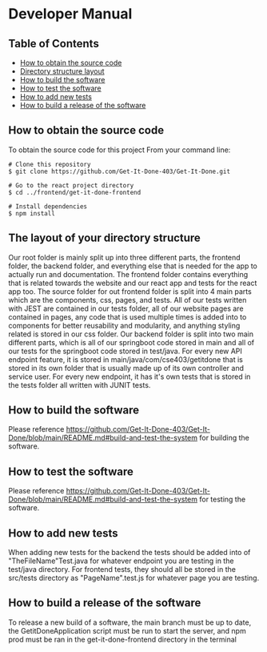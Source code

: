 # Developer Manual

## Table of Contents
* [How to obtain the source code](https://github.com/Get-It-Done-403/Get-It-Done/blob/main/documentation/developer-manual.md#how-to-obtain-the-source-code)
* [Directory structure layout](https://github.com/Get-It-Done-403/Get-It-Done/blob/main/documentation/developer-manual.md#directory-structure-layout)
* [How to build the software](https://github.com/Get-It-Done-403/Get-It-Done/blob/main/documentation/developer-manual.md#how-to-build-the-software)
* [How to test the software](https://github.com/Get-It-Done-403/Get-It-Done/blob/main/documentation/developer-manual.md#how-to-test-the-software)
* [How to add new tests](https://github.com/Get-It-Done-403/Get-It-Done/blob/main/documentation/developer-manual.md#how-to-add-new-tests)
* [How to build a release of the software](https://github.com/Get-It-Done-403/Get-It-Done/blob/main/documentation/developer-manual.md#how-to-build-a-release-of-the-software)

## How to obtain the source code
To obtain the source code for this project
From your command line:
```
# Clone this repository
$ git clone https://github.com/Get-It-Done-403/Get-It-Done.git

# Go to the react project directory
$ cd ../frontend/get-it-done-frontend 

# Install dependencies
$ npm install
```


## The layout of your directory structure
  Our root folder is mainly split up into three different parts, the frontend folder, the backend folder, and everything else that is needed for the app to actually run and documentation. 
  The frontend folder contains everything that is related towards the website and our react app and tests for the react app too. The source folder for out frontend folder is split into 4 main parts which are the components, css, pages, and tests. All of our tests written with JEST are contained in our tests folder, all of our website pages are contained in pages, any code that is used multiple times is added into to components for better reusability and modularity, and anything styling related is stored in our css folder.
  Our backend folder is split into two main different parts, which is all of our springboot code stored in main and all of our tests for the springboot code stored in test/java. For every new API endpoint feature, it is stored in main/java/com/cse403/getitdone that is stored in its own folder that is usually made up of its own controller and service user. For every new endpoint, it has it's own tests that is stored in the tests folder all written with JUNIT tests.

## How to build the software
Please reference https://github.com/Get-It-Done-403/Get-It-Done/blob/main/README.md#build-and-test-the-system for building the software.

## How to test the software
Please reference https://github.com/Get-It-Done-403/Get-It-Done/blob/main/README.md#build-and-test-the-system for testing the software.

## How to add new tests
When adding new tests for the backend the tests should be added into of "TheFileName"Test.java for whatever endpoint you are testing in the test/java directory.
For frontend tests, they should all be stored in the src/tests directory as "PageName".test.js for whatever page you are testing.

## How to build a release of the software
To release a new build of a software, the main branch must be up to date, the GetitDoneApplication script must be run to start the server, and npm prod must be ran in the get-it-done-frontend directory in the terminal
